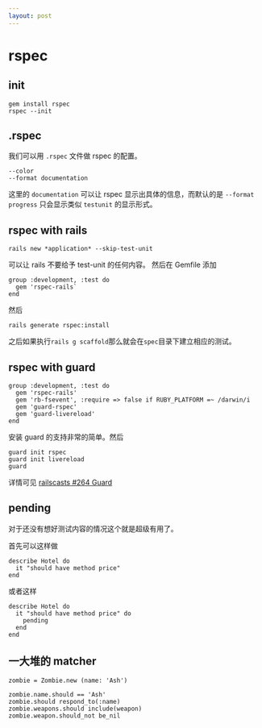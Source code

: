 ```yaml
---
layout: post
---
```


# rspec

## init

    gem install rspec
    rspec --init

## .rspec

我们可以用 `.rspec` 文件做 rspec 的配置。

```
--color
--format documentation
```
这里的 `documentation` 可以让 rspec 显示出具体的信息，而默认的是
`--format progress` 只会显示类似 `testunit` 的显示形式。

## rspec with rails

    rails new *application* --skip-test-unit
可以让 rails 不要给予 test-unit 的任何内容。
然后在 Gemfile 添加

```
group :development, :test do
  gem 'rspec-rails`
end
```
然后

    rails generate rspec:install
之后如果执行`rails g scaffold`那么就会在`spec`目录下建立相应的测试。

## rspec with guard

```
group :development, :test do
  gem 'rspec-rails'
  gem 'rb-fsevent', :require => false if RUBY_PLATFORM =~ /darwin/i
  gem 'guard-rspec'
  gem 'guard-livereload'
end
```
安装 guard 的支持非常的简单。然后

```
guard init rspec
guard init livereload
guard
```
详情可见 [railscasts #264 Guard](http://railscasts.com/episodes/264-guard)

## pending

对于还没有想好测试内容的情况这个就是超级有用了。

首先可以这样做

```
describe Hotel do
  it "should have method price"
end
```

或者这样

```
describe Hotel do
  it "should have method price" do
    pending
  end
end
```

## 一大堆的 matcher

```
zombie = Zombie.new (name: 'Ash')

zombie.name.should == 'Ash'
zombie.should respond_to(:name)
zombie.weapons.should include(weapon)
zombie.weapon.should_not be_nil

```
